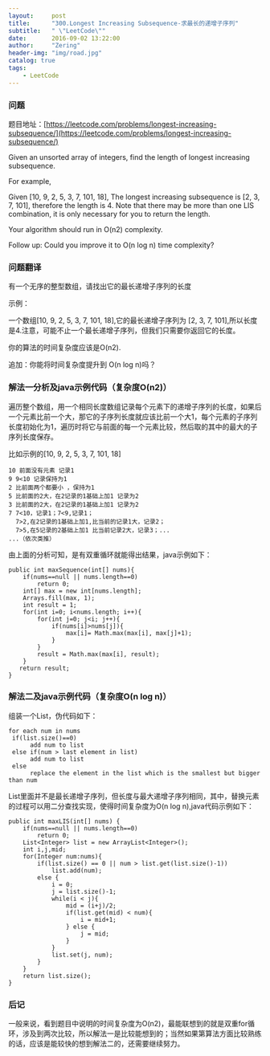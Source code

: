 ```yaml
---
layout:     post
title:      "300.Longest Increasing Subsequence-求最长的递增子序列"
subtitle:   " \"LeetCode\""
date:       2016-09-02 13:22:00
author:     "Zering"
header-img: "img/road.jpg"
catalog: true
tags:
    - LeetCode
---
```


### 问题

题目地址：[https://leetcode.com/problems/longest-increasing-subsequence/](https://leetcode.com/problems/longest-increasing-subsequence/)

Given an unsorted array of integers, find the length of longest increasing subsequence.

For example,

Given [10, 9, 2, 5, 3, 7, 101, 18],
The longest increasing subsequence is [2, 3, 7, 101], therefore the length is 4. Note that there may be more than one LIS combination, it is only necessary for you to return the length.

Your algorithm should run in O(n2) complexity.

Follow up: Could you improve it to O(n log n) time complexity?

### 问题翻译
有一个无序的整型数组，请找出它的最长递增子序列的长度

示例：

一个数组[10, 9, 2, 5, 3, 7, 101, 18],它的最长递增子序列为 [2, 3, 7, 101],所以长度是4.注意，可能不止一个最长递增子序列，但我们只需要你返回它的长度。

你的算法的时间复杂度应该是O(n2).

追加：你能将时间复杂度提升到 O(n log n)吗？

### 解法一分析及java示例代码（复杂度O(n2)）
遍历整个数组，用一个相同长度数组记录每个元素下的递增子序列的长度，如果后一个元素比前一个大，那它的子序列长度就应该比前一个大1，每个元素的子序列长度初始化为1，遍历时将它与前面的每一个元素比较，然后取的其中的最大的子序列长度保存。

比如示例的[10, 9, 2, 5, 3, 7, 101, 18]

	10 前面没有元素 记录1
	9 9<10 记录保持为1
	2 比前面两个都要小 ，保持为1
	5 比前面的2大，在2记录的1基础上加1 记录为2
	3 比前面的2大，在2记录的1基础上加1 记录为2
	7 7<10，记录1；7<9,记录1；
	  7>2,在2记录的1基础上加1,比当前的记录1大，记录2；
	  7>5,在5记录的2基础上加1 比当前记录2大，记录3；...
	...（依次类推）

由上面的分析可知，是有双重循环就能得出结果，java示例如下：

	public int maxSequence(int[] nums){
		if(nums==null || nums.length==0)
        	return 0;
		int[] max = new int[nums.length];
		Arrays.fill(max, 1);
		int result = 1;
	    for(int i=0; i<nums.length; i++){
	        for(int j=0; j<i; j++){
	            if(nums[i]>nums[j]){
	                max[i]= Math.max(max[i], max[j]+1);
	            }
	        }
	        result = Math.max(max[i], result);
	    }	 
	   return result;
	}

### 解法二及java示例代码（复杂度O(n log n)）
组装一个List，伪代码如下：

	for each num in nums
     if(list.size()==0)
          add num to list
     else if(num > last element in list)
          add num to list
     else 
          replace the element in the list which is the smallest but bigger than num

List里面并不是最长递增子序列，但长度与最大递增子序列相同，其中，替换元素的过程可以用二分查找实现，使得时间复杂度为O(n log n),java代码示例如下：

	public int maxLIS(int[] nums) {
		if(nums==null || nums.length==0)
	        return 0;
		List<Integer> list = new ArrayList<Integer>();
		int i,j,mid;
		for(Integer num:nums){
			if(list.size() == 0 || num > list.get(list.size()-1))
				list.add(num);
			else {
				i = 0;
				j = list.size()-1;
				while(i < j){
					mid = (i+j)/2;
					if(list.get(mid) < num){
						i = mid+1;
					} else {
						j = mid;
					}
				}
				list.set(j, num);
			}
		}
		return list.size();
	}

### 后记
一般来说，看到题目中说明的时间复杂度为O(n2)，最能联想到的就是双重for循环，涉及到两次比较，所以解法一是比较能想到的；当然如果第算法方面比较熟练的话，应该是能较快的想到解法二的，还需要继续努力。